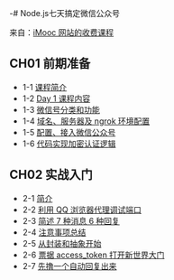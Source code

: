 -# Node.js七天搞定微信公众号

来自：[iMooc 网站的收费课程](http://coding.imooc.com/class/38.html)

## CH01 前期准备
- 1-1 [课程简介](http://coding.imooc.com/lesson/38.html#mid=249)
- 1-2 [Day 1 课程内容](http://coding.imooc.com/lesson/38.html#mid=250)
- 1-3 [微信号分类和功能](http://coding.imooc.com/lesson/38.html#mid=251)
- 1-4 [域名、服务器及 ngrok 环境配置](http://coding.imooc.com/lesson/38.html#mid=252)
- 1-5 [配置、接入微信公众号](http://coding.imooc.com/lesson/38.html#mid=253)
- 1-6 [代码实现加密认证逻辑](http://coding.imooc.com/lesson/38.html#mid=254)

## CH02 实战入门
- 2-1 [简介](http://coding.imooc.com/lesson/38.html#mid=255)
- 2-2 [利用 QQ 浏览器代理调试端口](http://coding.imooc.com/lesson/38.html#mid=287)
- 2-3 [简述 7 种消息 6 种回复](http://coding.imooc.com/lesson/38.html#mid=256)
- 2-4 [注意事项总结](http://coding.imooc.com/lesson/38.html#mid=257)
- 2-5 [从封装和抽象开始](http://coding.imooc.com/lesson/38.html#mid=258)
- 2-6 [票据 access_token 打开新世界大门](http://coding.imooc.com/lesson/38.html#mid=285)
- 2-7 [先撸一个自动回复出来](http://coding.imooc.com/lesson/38.html#mid=286)


